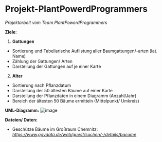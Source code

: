 # Projekt-PlantPowerdProgrammers
_Projektarbeit vom Team PlantPowerdProgrammers_

**Ziele:** 

1) **Gattungen**
-   Sortierung und Tabellarische Auflistung aller       Baumgattungen/-arten (lat. Name)
-   Zählung der Gattungen/ Arten  
-   Darstellung der Gattungen auf je einer Karte

2) **Alter**   
-   Sortierung nach Pflanzdatum
-   Darstellung der 50 ältesten Bäume auf einer Karte
-   Darstellung der Pflanzdaten in einem Diagramm (Anzahl/Jahr)
-   Bereich der ältesten 50 Bäume ermitteln (Mittelpunkt/ Umkreis)

**UML-Diagramm:**
![image](https://user-images.githubusercontent.com/104350702/180890429-38541623-a49c-4154-9327-7eef94313c64.png)

**Dateien/ Daten:**
- Geschütze Bäume im Großraum Chemnitz: _https://www.govdata.de/web/guest/suchen/-/details/baeume_
  
